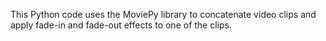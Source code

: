 This Python code uses the MoviePy library to concatenate video clips and apply fade-in and fade-out effects to one of the clips.
